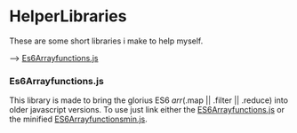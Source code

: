 # HelperLibraries
These are some short libraries i make to help myself.

--> [Es6Arrayfunctions.js](#Es6Arrayfunctions.js)

<a name="Es6Arrayfunctions.js" />

### Es6Arrayfunctions.js
This library is made to bring the glorius ES6 *arr*(.map || .filter || .reduce) into older javascript versions.
To use just link either the [ES6Arrayfunctions.js](http://oleboleskole3.github.io/HelperLibraries/ES6Arrayfunctions.js) or the minified [ES6Arrayfunctionsmin.js](http://oleboleskole3.github.io/HelperLibraries/ES6Arrayfunctionsmin.js).
